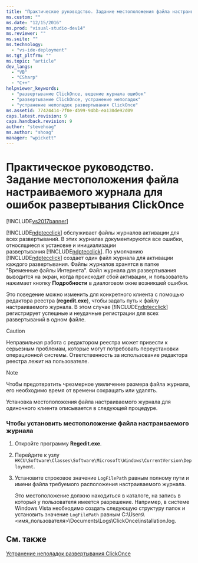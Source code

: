 ```yaml
---
title: "Практическое руководство. Задание местоположения файла настраиваемого журнала для ошибок развертывания ClickOnce | Microsoft Docs"
ms.custom: ""
ms.date: "12/15/2016"
ms.prod: "visual-studio-dev14"
ms.reviewer: ""
ms.suite: ""
ms.technology: 
  - "vs-ide-deployment"
ms.tgt_pltfrm: ""
ms.topic: "article"
dev_langs: 
  - "VB"
  - "CSharp"
  - "C++"
helpviewer_keywords: 
  - "развертывание ClickOnce, ведение журнала ошибок"
  - "развертывание ClickOnce, устранение неполадок"
  - "устранение неполадок развертывания ClickOnce"
ms.assetid: 77424414-7f0e-4b99-94bb-ea130de92d09
caps.latest.revision: 9
caps.handback.revision: 9
author: "stevehoag"
ms.author: "shoag"
manager: "wpickett"
---
```

# Практическое руководство. Задание местоположения файла настраиваемого журнала для ошибок развертывания ClickOnce
[!INCLUDE[vs2017banner](../code-quality/includes/vs2017banner.md)]

[!INCLUDE[ndptecclick](../deployment/includes/ndptecclick_md.md)] обслуживает файлы журналов активации для всех развертываний.  В этих журналах документируются все ошибки, относящиеся к установке и инициализации развертывания [!INCLUDE[ndptecclick](../deployment/includes/ndptecclick_md.md)].  По умолчанию [!INCLUDE[ndptecclick](../deployment/includes/ndptecclick_md.md)] создает один файл журнала для активации каждого развертывания.  Файлы журналов хранятся в папке "Временные файлы Интернета".  Файл журнала для развертывания выводится на экран, когда происходит сбой активации, и пользователь нажимает кнопку **Подробности** в диалоговом окне возникшей ошибки.  
  
 Это поведение можно изменить для конкретного клиента с помощью редактора реестра \(**regedit.exe**\), чтобы задать путь к файлу настраиваемого журнала.  В этом случае [!INCLUDE[ndptecclick](../deployment/includes/ndptecclick_md.md)] регистрирует успешные и неудачные регистрации для всех развертываний в одном файле.  
  
> [!CAUTION]
>  Неправильная работа с редактором реестра может привести к серьезным проблемам, которые могут потребовать переустановки операционной системы.  Ответственность за использование редактора реестра лежит на пользователе.  
  
> [!NOTE]
>  Чтобы предотвратить чрезмерное увеличение размера файла журнала, его необходимо время от времени сокращать или удалять.  
  
 Установка местоположения файла настраиваемого журнала для одиночного клиента описывается в следующей процедуре.  
  
### Чтобы установить местоположение файла настраиваемого журнала  
  
1.  Откройте программу **Regedit.exe**.  
  
2.  Перейдите к узлу `HKCU\Software\Classes\Software\Microsoft\Windows\CurrentVersion\Deployment`.  
  
3.  Установите строковое значение `LogFilePath` равным полному пути и имени файла требуемого расположения настраиваемого журнала.  
  
     Это местоположение должно находиться в каталоге, на запись в который у пользователя имеется разрешение.  Например, в системе Windows Vista необходимо создать следующую структуру папок и установить значение `LogFilePath` равным C:\\Users\\\<имя\_пользователя\>\\Documents\\Logs\\ClickOnce\\installation.log.  
  
## См. также  
 [Устранение неполадок развертывания ClickOnce](../deployment/troubleshooting-clickonce-deployments.md)